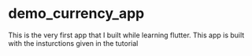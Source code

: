 # demo_currency_app
This is the very first app that I built while learning flutter. This app is built with the insturctions given in the tutorial 
